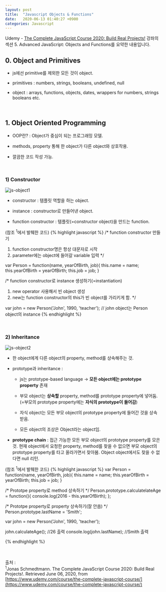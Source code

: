 ```yaml
---
layout: post
title:  "Javascript Objects & Functions"
date:   2020-06-13 01:40:27 +0900
categories: Javascript
---
```


Udemy - [The Complete JavaScript Course 2020: Build Real Projects!](https://www.udemy.com/course/the-complete-javascript-course/) 강좌의 섹션 5. Advanced JavaScript: Objects and Functions를 요약한 내용입니다.

## 0. Object and Primitives
- js에선 primitive를 제외한 모든 것이 object. 

- primitives : numbers, strings, booleans, undefined, null

- object : arrays, functions, objects, dates, wrappers for numbers, strings booleans etc.

<br/>

## 1. Object Oriented Programming
- OOP란? : Object가 중심이 되는 프로그래밍 모델. 

- methods, property 통해 한 object가 다른 object와 상호작용.

- 깔끔한 코드 작성 가능. 

<br/>

### 1) Constructor
![js-object1](https://eungang3.github.io/sue-is-programming/assets/js-object1.jpg)

- constructor : 템플릿 역할을 하는 object. 

- instance : constructor로 만들어낸 object.

- function constructor : 템플릿(=constructor object)을 만드는 function.

(참조 <sup>1</sup>에서 발췌한 코드)
{% highlight javascript %}
/*
function constructor 만들기
1. function constructor명은 항상 대문자로 시작
2. parameter에는 object에 들어갈 variable 입력
*/

var Person = function(name, yearOfBirth, job){ 
    this.name = name;
    this.yearOfBirth = yearOfBirth;
    this.job = job;
}

/*
function constructor로 instance 생성하기(=instantiation)
1. new operator 사용해서 빈 object 생성
2. new는 function constructor의 this가 빈 object를 가리키게 함. 
*/

var john = new Person('John', 1990, 'teacher');
// john object는 Person object의 instance
{% endhighlight %}

<br/>

### 2) Inheritance
![js-object2](https://eungang3.github.io/sue-is-programming/assets/js-object2.jpg)

- 한 object에게 다른 object의 property, method를 상속해주는 것. 

- prototype과 inheritance : 
    + js는 prototype-based language -> __모든 object에는 prototype property__ 존재

    + 부모 object는 __상속할__ property, method를 prototype property에 넣어둠. (=부모의 prototype property에는 __자식의 prototype이 들어감__)
    
    + 자식 object는 모든 부모 object의 prototype property에 들어간 것을 상속받음.   
    
    + 모든 object의 조상은 Object라는 object임.

- __prototype chain__ : 접근 가능한 모든 부모 object의 prototype property를 모은 것. 현재 object에서 요청한 property, method를 찾을 수 없으면 부모 object의 prototype property를 타고 올라가면서 찾아봄. Object object에서도 찾을 수 없다면 null 리턴.

(참조 <sup>1</sup>에서 발췌한 코드)
{% highlight javascript %}
var Person = function(name, yearOfBirth, job){ 
    this.name = name;
    this.yearOfBirth = yearOfBirth;
    this.job = job;
}

/* Prototpe property로 method 상속하기  */
Person.prototype.calculatelateAge = function(){
    console.log(2016 - this.yearOfBirth);
};

/* Prototpe property로 property 상속하기(잘 안씀) */
Person.prototype.lastName = 'Smith';

var john = new Person('John', 1990, 'teacher');

john.calculateAge(); //26 출력
console.log(john.lastName); //Smith 출력

{% endhighlight %}

















<br/><br/>
출처 : <br/>
<sup>1</sup>Jonas Schmedtmann. The Complete JavaScript Course 2020: Build Real Projects!. Retrieved June 06, 2020, from [https://www.udemy.com/course/the-complete-javascript-course/](https://www.udemy.com/course/the-complete-javascript-course/)<br/>